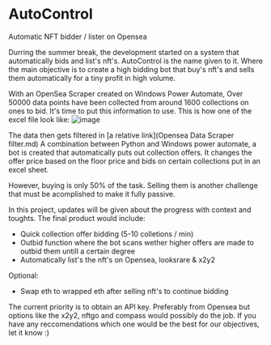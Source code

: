 # AutoControl
Automatic NFT bidder / lister on Opensea

Durring the summer break, the development started on a system that automatically bids and list's nft's. AutoControl is the name given to it.
Where the main objective is to create a high bidding bot that buy's nft's and sells them automatically for a tiny profit in high volume.

With an OpenSea Scraper created on Windows Power Automate, Over 50000 data points have been collected from around 1600 collections on ones to bid. It's time to put this information to use. This is how one of the excel file look like: 
![image](https://user-images.githubusercontent.com/115187612/197599197-74fb091a-76f6-45ea-92f3-1be5d866f451.png)

The data then gets filtered in [a relative link](Opensea Data Scraper filter.md)
A combination between Python and Windows power automate, a bot is created that automatically puts out collection offers. 
It changes the offer price based on the floor price and bids on certain collections put in an excel sheet.

However, buying is only 50% of the task. Selling them is another challenge that must be acomplished to make it fully passive.

In this project, updates will be given about the progress with context and toughts. The final product would include:

- Quick collection offer bidding (5-10 colletions / min)
- Outbid function where the bot scans wether higher offers are made to outbid them untill a certain degree
- Automatically list's the nft's on Opensea, looksrare & x2y2

Optional:
- Swap eth to wrapped eth after selling nft's to continue bidding

The current priority is to obtain an API key. Preferably from Opensea but options like the x2y2, nftgo and compass would possibly do the job.
If you have any reccomendations which one would be the best for our objectives, let it know :)
